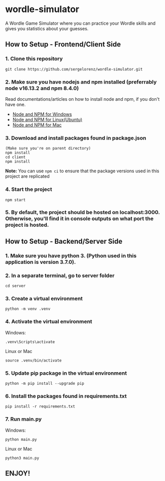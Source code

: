 # wordle-simulator
A Wordle Game Simulator where you can practice your Wordle skills and gives you statistics about your guesses.

## How to Setup - Frontend/Client Side
### 1. Clone this repository
```
git clone https://github.com/sergelorenz/wordle-simulator.git
```
### 2. Make sure you have nodejs and npm installed (preferrably node v16.13.2 and npm 8.4.0)
Read documentations/articles on how to install node and npm, if you don't have one.
- [Node and NPM for Windows](https://phoenixnap.com/kb/install-node-js-npm-on-windows)
- [Node and NPM for Linux(Ubuntu)](https://linuxize.com/post/how-to-install-node-js-on-ubuntu-18.04/)
- [Node and NPM for Mac](https://treehouse.github.io/installation-guides/mac/node-mac.html)

### 3. Download and install packages found in package.json
```
(Make sure you're on parent directory)
npm install
cd client
npm install
```
**Note:** You can use `npm ci` to ensure that the package versions used in this project are replicated

### 4. Start the project
```
npm start
```

### 5. By default, the project should be hosted on localhost:3000. Otherwise, you'll find it in console outputs on what port the project is hosted.

## How to Setup - Backend/Server Side
### 1. Make sure you have python 3. (Python used in this application is version 3.7.0).

### 2. In a separate terminal, go to server folder
```
cd server
```

### 3. Create a virtual environment
```
python -m venv .venv
```

### 4. Activate the virtual environment
Windows:
```
.venv\Scripts\activate
```
Linux or Mac
```
source .venv/bin/activate
```

### 5. Update pip package in the virtual environment
```
python -m pip install --upgrade pip
```

### 6. Install the packages found in requirements.txt
```
pip install -r requirements.txt
```

### 7. Run main.py
Windows:
```
python main.py
```

Linux or Mac
```
python3 main.py
```


## ENJOY!
